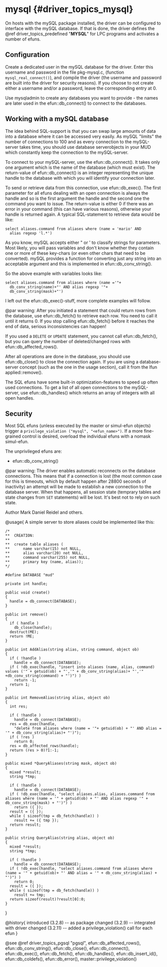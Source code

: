 mysql {#driver_topics_mysql}
============================
On hosts with the mySQL package installed, the driver can be configured to interface with the mySQL database. If that is done, the driver defines the @ref driver_topics_predefined "__MYSQL__" for LPC programs and activates a number of efuns.

## Configuration #

Create a dedicated user in the mySQL database for the driver. Enter this username and password in the file pkg-mysql.c, (function `mysql_real_connect()`), and compile the driver (the username and password are built into the driver for security reasons). If you choose to not create either a username and/or a password, leave the corresponding entry at 0.

Use mysqladmin to create any databases you want to provide - the names are later used in the efun::db_connect() to connect to the databases.

## Working with a mySQL database #

The idea behind SQL-support is that you can swap large amounts of data into a database where it can be accessed very easily. As mySQL "limits" the number of connections to 100 and as every connection to the mySQL-server takes time, you should use database serverobjects in your MUD which constantly keep the connection to the mySQL-server.

To connect to your mySQL-server, use the efun::db_connect(). It takes only one argument which is the name of the database (which must exist). The return-value of efun::db_connect() is an integer representing the unique handle to the database with which you will identify your connection later.

To send or retrieve data from this connection, use efun::db_exec(). The first parameter for all efuns dealing with an open connection is always the handle and so is the first argument the handle and the second one the command you want to issue. The return-value is either 0 if there was an error in your command (this can have various reasons), otherwise your handle is returned again. A typical SQL-statement to retrieve data would be like:

~~~{.c}
select aliases.command from aliases where (name = 'mario' AND
  alias regexp 'l.*')

~~~
As you know, mySQL accepts either " or ' to classify strings for parameters. Most likely, you will pass variables and don't know whether they contain one or more of these key-chars (or even other chars that need to be converted). mySQL provides a function for converting just any string into an acceptable argument and this is implemented in efun::db_conv_string().

So the above example with variables looks like:

~~~{.c}
select aliases.command from aliases where (name ='"+
  db_conv_string(name)+"' AND alias regexp '"+
  db_conv_string(mask)+"')

~~~
I left out the efun::db_exec()-stuff, more complete examples will follow.

@par warning: After you initiated a statement that could return rows from the database, use efun::db_fetch() to retrieve each row. You need to call it until it returns 0. If you stop calling efun::db_fetch() before it reaches the end of data, serious inconsistencies can happen!

If you used a `DELETE` or `UPDATE` statement, you cannot call efun::db_fetch(), but you can query the number of deleted/changed rows with efun::db_affected_rows().

After all operations are done in the database, you should use efun::db_close() to close the connection again. If you are using a database-server concept (such as the one in the usage section), call it from the lfun applied::remove().

The SQL efuns have some built-in optimization-features to speed up often used connections. To get a list of all open connections to the mySQL-server, use efun::db_handles() which returns an array of integers with all open handles.

## Security #

Most SQL efuns (unless executed by the master or simul-efun objects) trigger a `privilege_violation ("mysql", "<efun_name>")`. If a more fine-grained control is desired, overload the individual efuns with a nomask simul-efun.

The unprivileged efuns are:

- efun::db_conv_string()

@par warning: The driver enables automatic reconnects on the database connections. This means that if a connection is lost (the most common case for this is timeouts, which by default happen after 28800 seconds of inactivity) an attempt will be made to establish a new connection to the database server. When that happens, all session state (temprary tables and state changes from `SET` statements) will be lost. It's best not to rely on such state.

Author
Mark Daniel Reidel and others.

@usage{
A simple server to store aliases could be implemented like this:

~~~{.c}
/*
**  CREATION:
**
**  create table aliases (
**      name varchar(15) not NULL,
**      alias varchar(20) not NULL,
**      command varchar(255) not NULL,
**      primary key (name, alias));
*/

#define DATABASE "mud"

private int handle;

public void create()
{
  handle = db_connect(DATABASE);
}

public int remove()
{
  if ( handle )
    db_close(handle);
  destruct(ME);
  return !ME;
}

public int AddAlias(string alias, string command, object ob)
{
  if ( !handle )
    handle = db_connect(DATABASE);
  if ( !db_exec(handle, "insert into aliases (name, alias, command) values ('" + getuid(ob) + "','" + db_conv_string(alias)+ "','" +db_conv_string(command) + "')") )
    return -1;
  return 1;
}

public int RemoveAlias(string alias, object ob)
{
  int res;

  if ( !handle )
    handle = db_connect(DATABASE);
  res = db_exec(handle,
    "delete from aliases where (name = '"+ getuid(ob) + "' AND alias = '" + db_conv_string(alias)+ "')");
  if ( !res )
    return 0;
  res = db_affected_rows(handle);
  return (res > 0)?1:-1;
}

public mixed *QueryAliases(string mask, object ob)
{
  mixed *result;
  string *tmp;

  if ( !handle )
    handle = db_connect(DATABASE);
  if ( !db_exec(handle, "select aliases.alias, aliases.command from aliases where (name = '" + getuid(ob) + "' AND alias regexp '" + db_conv_string(mask) + "')") )
    return ({ });
  result = ({ });
  while ( sizeof(tmp = db_fetch(handle)) )
    result += ({ tmp });
  return result;
}

public string QueryAlias(string alias, object ob)
{
  mixed *result;
  string *tmp;

  if ( !handle )
    handle = db_connect(DATABASE);
  if ( !db_exec(handle, "select aliases.command from aliases where (name = '" + getuid(ob)+ "' AND alias = '" + db_conv_string(alias) + "')") )
    return 0;
  result = ({ });
  while ( sizeof(tmp = db_fetch(handle)) )
    result += tmp;
  return sizeof(result)?result[0]:0;
}

~~~

}

@history{
introduced (3.2.8) -- as package
changed (3.2.9) -- integrated with driver
changed (3.2.11) -- added a privilege_violation() call for each efun
}

@see @ref driver_topics_pgsql "pgsql", efun::db_affected_rows(), efun::db_conv_string(), efun::db_close(), efun::db_connect(), efun::db_exec(), efun::db_fetch(), efun::db_handles(), efun::db_insert_id(), efun::db_coldefs(), efun::db_error(), master::privilege_violation()
